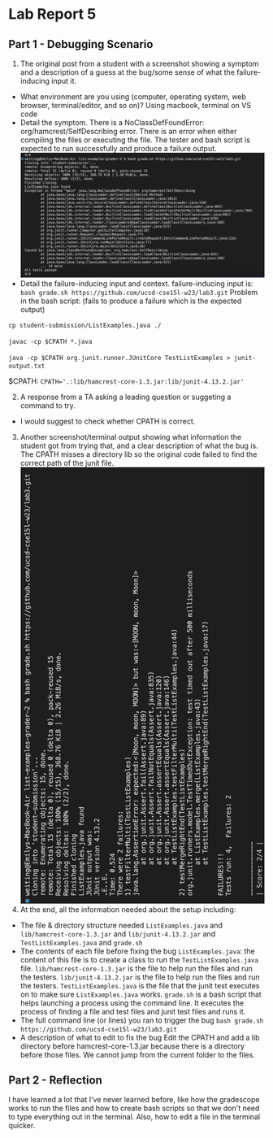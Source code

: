 # Lab Report 5

## Part 1 - Debugging Scenario
1. The original post from a student with a screenshot showing a symptom and a description of a guess at the bug/some sense of what the failure-inducing input it.
* What environment are you using (computer, operating system, web browser, terminal/editor, and so on)?
    Using macbook, terminal on VS code
* Detail the symptom.
     There is a NoClassDefFoundError: org/hamcrest/SelfDescribing error. There is an error when either compiling the files or executing the file. The tester and bash script is expected to run successfully and produce a failure output. 
    ![Image](screenshot.png)
* Detail the failure-inducing input and context. 
    failure-inducing input is: 
       `bash grade.sh https://github.com/ucsd-cse15l-w23/lab3.git`
    Problem in the bash script: (fails to produce a failure which is the expected output)
```
cp student-submission/ListExamples.java ./

javac -cp $CPATH *.java

java -cp $CPATH org.junit.runner.JUnitCore TestListExamples > junit-output.txt
```
$CPATH:
  `CPATH='.:lib/hamcrest-core-1.3.jar:lib/junit-4.13.2.jar'`

2. A response from a TA asking a leading question or suggeting a command to try.
* I would suggest to check whether CPATH is correct. 
3. Another screenshot/terminal output showing what information the student got from trying that, and a clear description of what the bug is.
    The CPATH misses a directory lib so the original code failed to find the correct path of the junit file. 
    ![Image](screenshot1.png)
4. At the end, all the information needed about the setup including:
* The file & directory structure needed
    `ListExamples.java` and `lib/hamcrest-core-1.3.jar` and `lib/junit-4.13.2.jar` and `TestListExamples.java` and `grade.sh`
* The contents of each file before fixing the bug
    `ListExamples.java`: the content of this file is to create a class to run the `TestListExamples.java` file. 
    `lib/hamcrest-core-1.3.jar` is the file to help run the files and run the testers.
    `lib/junit-4.13.2.jar` is the file to help run the files and run the testers.
    `TestListExamples.java` is the file that the junit test executes on to make sure `ListExamples.java` works. 
    `grade.sh` is a bash script that helps launching a process using the command line. It executes the process of finding a file and test files and junit test files and runs it. 
* The full command line (or lines) you ran to trigger the bug
    `bash grade.sh https://github.com/ucsd-cse15l-w23/lab3.git`
* A description of what to edit to fix the bug 
    Edit the CPATH and add a lib directory before hamcrest-core-1.3.jar because there is a directory before those files. We cannot jump from the current folder to the files. 

## Part 2 - Reflection

I have learned a lot that I've never learned before, like how the gradescope works to run the files and how to create bash scripts so that we don't need to type everything out in the terminal. Also, how to edit a file in the terminal quicker. 

